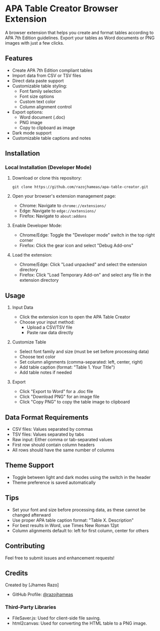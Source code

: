 # APA Table Creator Browser Extension

A browser extension that helps you create and format tables according to APA 7th Edition guidelines. Export your tables as Word documents or PNG images with just a few clicks.

## Features

- Create APA 7th Edition compliant tables
- Import data from CSV or TSV files
- Direct data paste support
- Customizable table styling:
  - Font family selection
  - Font size options
  - Custom text color
  - Column alignment control
- Export options:
  - Word document (.doc)
  - PNG image
  - Copy to clipboard as image
- Dark mode support
- Customizable table captions and notes

## Installation

### Local Installation (Developer Mode)

1. Download or clone this repository:
   ```
   git clone https://github.com/razojhameas/apa-table-creator.git
   ```

2. Open your browser's extension management page:
   - Chrome: Navigate to `chrome://extensions/`
   - Edge: Navigate to `edge://extensions/`
   - Firefox: Navigate to `about:addons`

3. Enable Developer Mode:
   - Chrome/Edge: Toggle the "Developer mode" switch in the top right corner
   - Firefox: Click the gear icon and select "Debug Add-ons"

4. Load the extension:
   - Chrome/Edge: Click "Load unpacked" and select the extension directory
   - Firefox: Click "Load Temporary Add-on" and select any file in the extension directory

## Usage

1. Input Data
   - Click the extension icon to open the APA Table Creator
   - Choose your input method:
     - Upload a CSV/TSV file
     - Paste raw data directly

2. Customize Table
   - Select font family and size (must be set before processing data)
   - Choose text color
   - Set column alignments (comma-separated: left, center, right)
   - Add table caption (format: "Table 1. Your Title")
   - Add table notes if needed

3. Export
   - Click "Export to Word" for a .doc file
   - Click "Download PNG" for an image file
   - Click "Copy PNG" to copy the table image to clipboard

## Data Format Requirements

- CSV files: Values separated by commas
- TSV files: Values separated by tabs
- Raw input: Either comma or tab-separated values
- First row should contain column headers
- All rows should have the same number of columns

## Theme Support

- Toggle between light and dark modes using the switch in the header
- Theme preference is saved automatically

## Tips

- Set your font and size before processing data, as these cannot be changed afterward
- Use proper APA table caption format: "Table X. Description"
- For best results in Word, use Times New Roman 12pt
- Column alignments default to: left for first column, center for others

## Contributing

Feel free to submit issues and enhancement requests!

## Credits

Created by [Jhames Razo]

- GitHub Profile: [@razojhameas](https://github.com/razojhameas)

### Third-Party Libraries

- FileSaver.js: Used for client-side file saving.
- html2canvas: Used for converting the HTML table to a PNG image.
